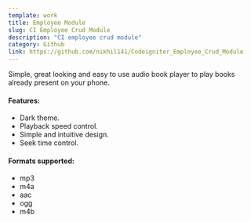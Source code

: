 ```yaml
---
template: work
title: Employee Module
slug: CI Employee Crud Module
description: "CI employee crud module"
category: Github
link: https://github.com/nikhil141/Codeigniter_Employee_Crud_Module
---
```



Simple, great looking and easy to use audio book player to play books already present on your phone.

#### Features:

- Dark theme.
- Playback speed control.
- Simple and intuitive design.
- Seek time control.

#### Formats supported:

- mp3
- m4a
- aac
- ogg
- m4b
